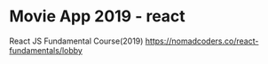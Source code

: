 # Movie App 2019 - react

React JS Fundamental Course(2019)
https://nomadcoders.co/react-fundamentals/lobby